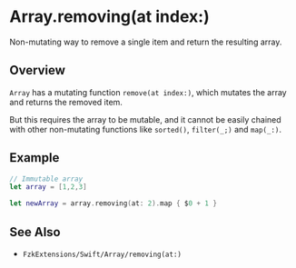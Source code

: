 # Array.removing(at index:)

Non-mutating way to remove a single item and return the resulting array.


## Overview

`Array` has a mutating function `remove(at index:)`, which mutates the array and returns the removed item.

But this requires the array to be mutable, and it cannot be easily chained with other non-mutating functions like `sorted()`, `filter(_;)` and `map(_:)`.


## Example

```swift
// Immutable array
let array = [1,2,3]

let newArray = array.removing(at: 2).map { $0 + 1 }
```

## See Also

- ``FzkExtensions/Swift/Array/removing(at:)``
